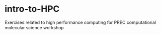 # intro-to-HPC
Exercises related to high performance computing for PREC computational molecular science workshop
